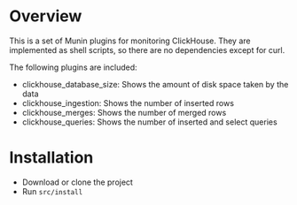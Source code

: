 Overview
========

This is a set of Munin plugins for monitoring ClickHouse.
They are implemented as shell scripts, so there are no dependencies
except for curl.

The following plugins are included:

- clickhouse_database_size: Shows the amount of disk space taken by the data
- clickhouse_ingestion: Shows the number of inserted rows
- clickhouse_merges: Shows the number of merged rows
- clickhouse_queries: Shows the number of inserted and select queries

Installation
============

- Download or clone the project
- Run `src/install`
